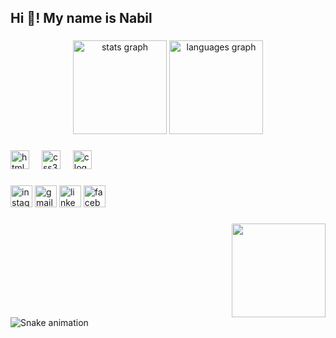 <h2 align="left">Hi 👋! My name is  Nabil </h2>

###

<div align="center">
  <img src="https://github-readme-stats.vercel.app/api?username=nabilghenissa&hide_title=false&hide_rank=false&show_icons=true&include_all_commits=true&count_private=true&disable_animations=false&theme=dracula&locale=en&hide_border=false" height="150" alt="stats graph"  />
  <img src="https://github-readme-stats.vercel.app/api/top-langs?username=nabilghenissa&locale=en&hide_title=true&layout=compact&card_width=320&langs_count=5&theme=dracula&hide_border=true&custom_title=Nabil%20Ghenissa%20" height="150" alt="languages graph"  />
</div>

###

<div align="left">
  <img src="https://cdn.jsdelivr.net/gh/devicons/devicon/icons/html5/html5-original.svg" height="30" alt="html5 logo"  />
  <img width="12" />
  <img src="https://cdn.jsdelivr.net/gh/devicons/devicon/icons/css3/css3-original.svg" height="30" alt="css3 logo"  />
  <img width="12" />
  <img src="https://cdn.jsdelivr.net/gh/devicons/devicon/icons/c/c-original.svg" height="30" alt="c logo"  />
</div>

###

<div align="left">
  <img src="https://img.shields.io/static/v1?message=Instagram&logo=instagram&label=&color=E4405F&logoColor=white&labelColor=&style=for-the-badge" height="35" alt="instagram logo"  />
  <img src="https://img.shields.io/static/v1?message=Gmail&logo=gmail&label=&color=D14836&logoColor=white&labelColor=&style=for-the-badge" height="35" alt="gmail logo"  />
  <img src="https://img.shields.io/static/v1?message=LinkedIn&logo=linkedin&label=&color=0077B5&logoColor=white&labelColor=&style=for-the-badge" height="35" alt="linkedin logo"  />
  <img src="https://img.shields.io/static/v1?message=Facebook&logo=facebook&label=&color=1877F2&logoColor=white&labelColor=&style=for-the-badge" height="35" alt="facebook logo"  />
</div>

###

<img align="right" height="150" src="https://media4.giphy.com/media/9XeR2SAyL9YixCYN0b/giphy.gif?cid=6c09b952gprt2n7czkggqvqabpoju8extmu9nd32vjlzeiog&ep=v1_internal_gif_by_id&rid=giphy.gif&ct=g"  />

###

<br clear="both">

<img src="https://raw.githubusercontent.com/nabilghenissa/nabilghenissa/output/snake.svg" alt="Snake animation" />

###
